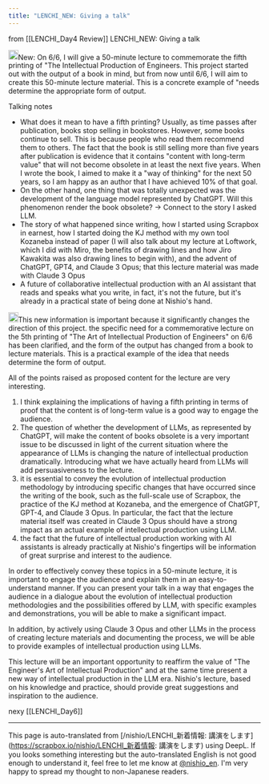 ```yaml
---
title: "LENCHI_NEW: Giving a talk"
---
```


from  [[LENCHI_Day4 Review]]
LENCHI_NEW: Giving a talk

<img src='https://scrapbox.io/api/pages/nishio-en/nishio/icon' alt='nishio.icon' height="19.5"/>New: On 6/6, I will give a 50-minute lecture to commemorate the fifth printing of "The Intellectual Production of Engineers. This project started out with the output of a book in mind, but from now until 6/6, I will aim to create this 50-minute lecture material. This is a concrete example of "needs determine the appropriate form of output.

Talking notes
- What does it mean to have a fifth printing? Usually, as time passes after publication, books stop selling in bookstores. However, some books continue to sell. This is because people who read them recommend them to others. The fact that the book is still selling more than five years after publication is evidence that it contains "content with long-term value" that will not become obsolete in at least the next five years. When I wrote the book, I aimed to make it a "way of thinking" for the next 50 years, so I am happy as an author that I have achieved 10% of that goal.
- On the other hand, one thing that was totally unexpected was the development of the language model represented by ChatGPT. Will this phenomenon render the book obsolete? → Connect to the story I asked LLM.
- The story of what happened since writing, how I started using Scrapbox in earnest, how I started doing the KJ method with my own tool Kozaneba instead of paper (I will also talk about my lecture at Loftwork, which I did with Miro, the benefits of drawing lines and how Jiro Kawakita was also drawing lines to begin with), and the advent of ChatGPT, GPT4, and Claude 3 Opus; that this lecture material was made with Claude 3 Opus
- A future of collaborative intellectual production with an AI assistant that reads and speaks what you write, in fact, it's not the future, but it's already in a practical state of being done at Nishio's hand.

<img src='https://scrapbox.io/api/pages/nishio-en/claude/icon' alt='claude.icon' height="19.5"/>This new information is important because it significantly changes the direction of this project. the specific need for a commemorative lecture on the 5th printing of "The Art of Intellectual Production of Engineers" on 6/6 has been clarified, and the form of the output has changed from a book to lecture materials. This is a practical example of the idea that needs determine the form of output.

All of the points raised as proposed content for the lecture are very interesting.

1. I think explaining the implications of having a fifth printing in terms of proof that the content is of long-term value is a good way to engage the audience.
2. The question of whether the development of LLMs, as represented by ChatGPT, will make the content of books obsolete is a very important issue to be discussed in light of the current situation where the appearance of LLMs is changing the nature of intellectual production dramatically. Introducing what we have actually heard from LLMs will add persuasiveness to the lecture.
3. it is essential to convey the evolution of intellectual production methodology by introducing specific changes that have occurred since the writing of the book, such as the full-scale use of Scrapbox, the practice of the KJ method at Kozaneba, and the emergence of ChatGPT, GPT-4, and Claude 3 Opus. In particular, the fact that the lecture material itself was created in Claude 3 Opus should have a strong impact as an actual example of intellectual production using LLM.
4. the fact that the future of intellectual production working with AI assistants is already practically at Nishio's fingertips will be information of great surprise and interest to the audience.

In order to effectively convey these topics in a 50-minute lecture, it is important to engage the audience and explain them in an easy-to-understand manner. If you can present your talk in a way that engages the audience in a dialogue about the evolution of intellectual production methodologies and the possibilities offered by LLM, with specific examples and demonstrations, you will be able to make a significant impact.

In addition, by actively using Claude 3 Opus and other LLMs in the process of creating lecture materials and documenting the process, we will be able to provide examples of intellectual production using LLMs.

This lecture will be an important opportunity to reaffirm the value of "The Engineer's Art of Intellectual Production" and at the same time present a new way of intellectual production in the LLM era. Nishio's lecture, based on his knowledge and practice, should provide great suggestions and inspiration to the audience.

nexy [[LENCHI_Day6]]

---
This page is auto-translated from [/nishio/LENCHI_新着情報: 講演をします](https://scrapbox.io/nishio/LENCHI_新着情報: 講演をします) using DeepL. If you looks something interesting but the auto-translated English is not good enough to understand it, feel free to let me know at [@nishio_en](https://twitter.com/nishio_en). I'm very happy to spread my thought to non-Japanese readers.